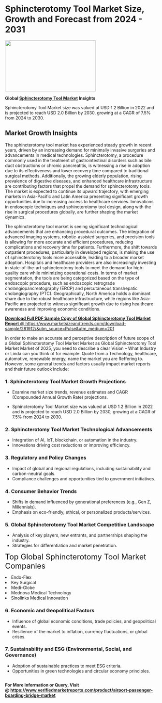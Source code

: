 <H1>Sphincterotomy Tool Market Size, Growth and Forecast from 2024 - 2031</H1><img class="aligncenter size-medium wp-image-584254" src="https://thirdeyenews.in/wp-content/uploads/2024/09/Global-Market-Research-300x168.jpeg" alt="" width="300" height="168" /><p><strong>Global&nbsp;<a href="https://www.marketsizeandtrends.com/download-sample/281912/&amp;utm_source=Pulse&amp;utm_medium=201">Sphincterotomy Tool Market</a> Insights</strong></p><p>Sphincterotomy Tool Market size was valued at USD 1.2 Billion in 2022 and is projected to reach USD 2.0 Billion by 2030, growing at a CAGR of 7.5% from 2024 to 2030.</p><p><h2>Market Growth Insights</h2> <p>The sphincterotomy tool market has experienced steady growth in recent years, driven by an increasing demand for minimally invasive surgeries and advancements in medical technologies. Sphincterotomy, a procedure commonly used in the treatment of gastrointestinal disorders such as bile duct obstructions or chronic pancreatitis, is witnessing a rise in adoption due to its effectiveness and lower recovery time compared to traditional surgical methods. Additionally, the growing elderly population, rising prevalence of digestive diseases, and enhanced healthcare infrastructure are contributing factors that propel the demand for sphincterotomy tools. The market is expected to continue its upward trajectory, with emerging markets in Asia-Pacific and Latin America presenting significant growth opportunities due to increasing access to healthcare services. Innovations in endoscopic techniques and sphincterotomy tool design, along with the rise in surgical procedures globally, are further shaping the market dynamics.</p> <p><a href="#"></a></p> <p>The sphincterotomy tool market is seeing significant technological advancements that are enhancing procedural outcomes. The integration of advanced imaging systems, robotic-assisted surgeries, and precision tools is allowing for more accurate and efficient procedures, reducing complications and recovery time for patients. Furthermore, the shift towards outpatient procedures, particularly in developed regions, is making the use of sphincterotomy tools more accessible, leading to a broader market adoption. Hospitals and healthcare providers are also increasingly investing in state-of-the-art sphincterotomy tools to meet the demand for high-quality care while minimizing operational costs. In terms of market segmentation, the tools are being categorized based on the type of endoscopic procedure, such as endoscopic retrograde cholangiopancreatography (ERCP) and percutaneous transhepatic cholangiography (PTC). Geographically, North America holds a dominant share due to the robust healthcare infrastructure, while regions like Asia-Pacific are projected to witness significant growth due to rising healthcare awareness and improving economic conditions. <p><a href="#"></p><p><span class=""><strong>Download Full PDF Sample Copy of Global Sphincterotomy Tool Market Report</strong> @ <a href="https://www.marketsizeandtrends.com/download-sample/281912/&amp;utm_source=Pulse&amp;utm_medium=201" target="_blank">https://www.marketsizeandtrends.com/download-sample/281912/&amp;utm_source=Pulse&amp;utm_medium=201</a></span></p><p>In order to make an accurate and perceptive description of future scope of a Global&nbsp;Sphincterotomy Tool Market Market as Global&nbsp;Sphincterotomy Tool Market Market of 2025, you need to describe a clear Vision &ndash; What Industry or Linda can you think of for example: Quote from a Technology, healthcare, automotive, renewable energy, name the market you are Reffering to. However, some general trends and factors usually impact market reports and their future outlook include:</p><h3>1.&nbsp;<strong>Sphincterotomy Tool Market Growth Projections</strong></h3><ul><li>Examine market size trends, revenue estimates and CAGR (Compounded Annual Growth Rate) projections.</li><li><p>Sphincterotomy Tool Market size was valued at USD 1.2 Billion in 2022 and is projected to reach USD 2.0 Billion by 2030, growing at a CAGR of 7.5% from 2024 to 2030.</p></li></ul><h3>2.&nbsp;<strong>Sphincterotomy Tool Market Technological Advancements</strong></h3><ul><li>Integration of AI, IoT, blockchain, or automation in the industry.</li><li>Innovations driving cost reductions or improving efficiency.</li></ul><h3>3.&nbsp;<strong>Regulatory and Policy Changes</strong></h3><ul><li>Impact of global and regional regulations, including sustainability and carbon-neutral goals.</li><li>Compliance challenges and opportunities tied to government initiatives.</li></ul><h3>4.&nbsp;<strong>Consumer Behavior Trends</strong></h3><ul><li>Shifts in demand influenced by generational preferences (e.g., Gen Z, Millennials).</li><li>Emphasis on eco-friendly, ethical, or personalized products/services.</li></ul><h3>5.&nbsp;<strong>Global Sphincterotomy Tool Market Competitive Landscape</strong></h3><ul><li>Analysis of key players, new entrants, and partnerships shaping the industry.</li><li>Strategies for differentiation and market penetration.</li></ul><p data-pm-slice="1 1 []"><span style="color: inherit; font-family: inherit; font-size: 25px;">Top Global Sphincterotomy Tool Market Companies</span></p><div class="" data-test-id=""><p><li>Endo-Flex</li><li> Key Surgical</li><li> Medi-Globe</li><li> Mednova Medical Technology</li><li> Sinolinks Medical Innovation</li></p></div><h3>6.&nbsp;<strong>Economic and Geopolitical Factors</strong></h3><ul><li>Influence of global economic conditions, trade policies, and geopolitical events.</li><li>Resilience of the market to inflation, currency fluctuations, or global crises.</li></ul><h3>7.&nbsp;<strong>Sustainability and ESG (Environmental, Social, and Governance)</strong></h3><ul><li>Adoption of sustainable practices to meet ESG criteria.</li><li>Opportunities in green technologies and circular economy principles.</li></ul><h2><strong style="font-size: 14px;">For More Information or Query, Visit @&nbsp;</strong><a style="background-color: #ffffff; font-size: 14px;" href="https://www.marketsizeandtrends.com/report/sphincterotomy-tool-market/" target="_blank">https://www.verifiedmarketreports.com/product/airport-passenger-boarding-bridge-market</a></h2>